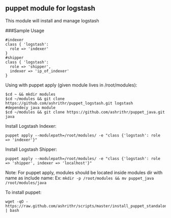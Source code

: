 puppet module for logstash
--------------------------

This module will install and manage logstash

###Sample Usage

```
#indexer
class { 'logstash':
  role => 'indexer'
}
#shipper
class { 'logstash':
  role => 'shipper',
  indexer => 'ip_of_indexer'
}
```

Using with puppet apply (given module lives in /root/modules):

```
$cd ~ && mkdir modules
$cd ~/modules && git clone https://github.com/ashrithr/puppet_logstash.git logstash
#dependecy java module
$cd ~/modules && git clone https://github.com/ashrithr/puppet_java.git java
```

Install Logstash Indexer:

```
puppet apply --modulepath=/root/modules/ -e "class {'logstash': role => 'indexer'}"
```

Install Logstash Shipper:

```
puppet apply --modulepath=/root/modules/ -e "class {'logstash': role => 'shipper', indexer => 'localhost'}"
```

Note: For puppet apply, modules should be located inside modules dir with name as include name:
      Ex: `mkdir -p /root/modules && mv puppet_java /root/modules/java`

To install puppet:

```
wget -qO - https://raw.github.com/ashrithr/scripts/master/install_puppet_standalone.sh | bash
```